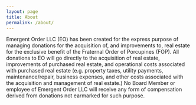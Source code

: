 ```yaml
---
layout: page
title: About
permalink: /about/
---
```


Emergent Order LLC (EO) has been created for the express purpose of managing donations for the acquisition of, and improvements to, real estate for the exclusive benefit 
of the Fraternal Order of Porcupines (FOP). All donations to EO will go directly to the acquisition of real estate, improvements of purchased real estate, and operational 
costs associated with purchased real estate (e.g. property taxes, utility payments, maintenance/repair, business expenses, and other costs associated with the acquisition 
and management of real estate.) No Board Member or employee of Emergent Order LLC will receive any form of compensation derived from donations not earmarked for such purpose.
